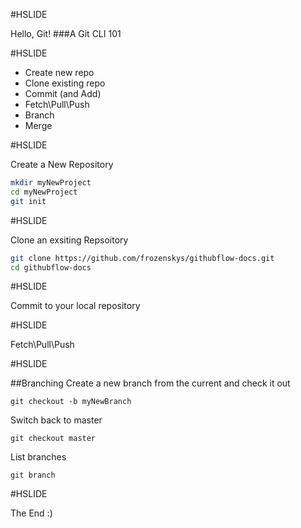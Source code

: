 #HSLIDE

Hello, Git!
###A Git CLI 101

#HSLIDE

- Create new repo <!-- .element: class="fragment" -->
- Clone existing repo <!-- .element: class="fragment" -->
- Commit (and Add) <!-- .element: class="fragment" -->
- Fetch\Pull\Push <!-- .element: class="fragment" -->
- Branch <!-- .element: class="fragment" -->
- Merge <!-- .element: class="fragment" -->

#HSLIDE

Create a New Repository

```bash
mkdir myNewProject
cd myNewProject
git init
```

#HSLIDE

Clone an exsiting Repsoitory

```bash
git clone https://github.com/frozenskys/githubflow-docs.git
cd githubflow-docs
```

#HSLIDE

Commit to your local repository

#HSLIDE

Fetch\Pull\Push

#HSLIDE

##Branching
Create a new branch from the current and check it out 

```
git checkout -b myNewBranch
```

Switch back to master

```git checkout master```

List branches

```git branch```

#HSLIDE

The End :)